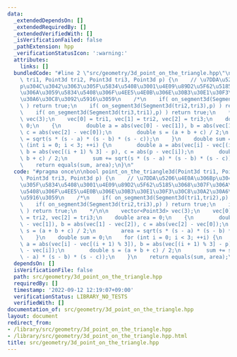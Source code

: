 ```yaml
---
data:
  _extendedDependsOn: []
  _extendedRequiredBy: []
  _extendedVerifiedWith: []
  _isVerificationFailed: false
  _pathExtension: hpp
  _verificationStatusIcon: ':warning:'
  attributes:
    links: []
  bundledCode: "#line 2 \"src/geometry/3d_point_on_the_triangle.hpp\"\n\nbool point_on_the_triangle3d(Point3d\
    \ tri1, Point3d tri2, Point3d tri3, Point3d p) {\n    // \u7DDA\u5206\u4E0A\u306B\
    p\u304C\u3042\u3063\u305F\u5834\u5408\u3001\u4E09\u89D2\u5F62\u5185\u3068\u307F\
    \u306A\u3059\u5834\u5408\u306F\u4EE5\u4E0B\u306E\u30B3\u30E1\u30F3\u30C8\u30A2\
    \u30A6\u30C8\u3092\u5916\u3059\n    /*\n    if( on_segment3d(Segment3d(tri1,tri2),p)\
    \ ) return true;\n    if( on_segment3d(Segment3d(tri2,tri3),p) ) return true;\n\
    \    if( on_segment3d(Segment3d(tri3,tri1),p) ) return true;\n    */\n\n    vector<Point3d>\
    \ vec(3);\n    vec[0] = tri1, vec[1] = tri2, vec[2] = tri3;\n    double area =\
    \ 0;\n    {\n        double a = abs(vec[0] - vec[1]), b = abs(vec[1] - vec[2]),\
    \ c = abs(vec[2] - vec[0]);\n        double s = (a + b + c) / 2;\n        area\
    \ = sqrt(s * (s - a) * (s - b) * (s - c));\n    }\n    double sum = 0;\n    for\
    \ (int i = 0; i < 3; ++i) {\n        double a = abs(vec[i] - vec[(i + 1) % 3]),\
    \ b = abs(vec[(i + 1) % 3] - p), c = abs(p - vec[i]);\n        double s = (a +\
    \ b + c) / 2;\n        sum += sqrt(s * (s - a) * (s - b) * (s - c));\n    }\n\
    \    return equals(sum, area);\n}\n"
  code: "#pragma once\n\nbool point_on_the_triangle3d(Point3d tri1, Point3d tri2,\
    \ Point3d tri3, Point3d p) {\n    // \u7DDA\u5206\u4E0A\u306Bp\u304C\u3042\u3063\
    \u305F\u5834\u5408\u3001\u4E09\u89D2\u5F62\u5185\u3068\u307F\u306A\u3059\u5834\
    \u5408\u306F\u4EE5\u4E0B\u306E\u30B3\u30E1\u30F3\u30C8\u30A2\u30A6\u30C8\u3092\
    \u5916\u3059\n    /*\n    if( on_segment3d(Segment3d(tri1,tri2),p) ) return true;\n\
    \    if( on_segment3d(Segment3d(tri2,tri3),p) ) return true;\n    if( on_segment3d(Segment3d(tri3,tri1),p)\
    \ ) return true;\n    */\n\n    vector<Point3d> vec(3);\n    vec[0] = tri1, vec[1]\
    \ = tri2, vec[2] = tri3;\n    double area = 0;\n    {\n        double a = abs(vec[0]\
    \ - vec[1]), b = abs(vec[1] - vec[2]), c = abs(vec[2] - vec[0]);\n        double\
    \ s = (a + b + c) / 2;\n        area = sqrt(s * (s - a) * (s - b) * (s - c));\n\
    \    }\n    double sum = 0;\n    for (int i = 0; i < 3; ++i) {\n        double\
    \ a = abs(vec[i] - vec[(i + 1) % 3]), b = abs(vec[(i + 1) % 3] - p), c = abs(p\
    \ - vec[i]);\n        double s = (a + b + c) / 2;\n        sum += sqrt(s * (s\
    \ - a) * (s - b) * (s - c));\n    }\n    return equals(sum, area);\n}\n"
  dependsOn: []
  isVerificationFile: false
  path: src/geometry/3d_point_on_the_triangle.hpp
  requiredBy: []
  timestamp: '2022-09-12 12:19:07+09:00'
  verificationStatus: LIBRARY_NO_TESTS
  verifiedWith: []
documentation_of: src/geometry/3d_point_on_the_triangle.hpp
layout: document
redirect_from:
- /library/src/geometry/3d_point_on_the_triangle.hpp
- /library/src/geometry/3d_point_on_the_triangle.hpp.html
title: src/geometry/3d_point_on_the_triangle.hpp
---
```

